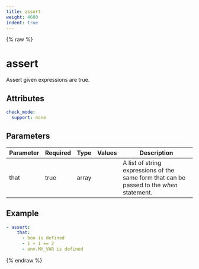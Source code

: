 ```yaml
---
title: assert
weight: 4600
indent: true
---
```


{% raw %}
# assert

Assert given expressions are true.

## Attributes

```yaml
check_mode:
  support: none
```

## Parameters

| Parameter | Required | Type  | Values | Description                                                                               |
|-----------|----------|-------|--------|-------------------------------------------------------------------------------------------|
| that      | true     | array |        | A list of string expressions of the same form that can be passed to the _when_ statement. |

## Example

```yaml
- assert:
    that:
      - boo is defined
      - 1 + 1 == 2
      - env.MY_VAR is defined
```

{% endraw %}